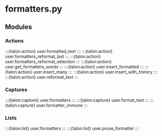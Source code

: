 # formatters.py

## Modules

### Actions

:::{talon:action} user.formatted_text
:::
:::{talon:action} user.formatters_reformat_last
:::
:::{talon:action} user.formatters_reformat_selection
:::
:::{talon:action} user.get_formatters_words
:::
:::{talon:action} user.insert_formatted
:::
:::{talon:action} user.insert_many
:::
:::{talon:action} user.insert_with_history
:::
:::{talon:action} user.reformat_text
:::

### Captures

:::{talon:capture} user.formatters
:::
:::{talon:capture} user.format_text
:::
:::{talon:capture} user.formatter_immune
:::

### Lists

:::{talon:list} user.formatters
:::
:::{talon:list} user.prose_formatter
:::
